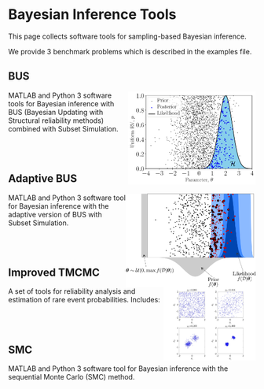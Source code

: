 # Bayesian Inference Tools

This page collects software tools for sampling-based Bayesian inference.

We provide 3 benchmark problems which is described in the examples file.


## BUS

<img src="./images/bus_pic.webp" align="right" height="190">
MATLAB and Python 3 software tools for Bayesian inference with BUS (Bayesian Updating with Structural reliability methods) combined with Subset Simulation.
</br></br> </br></br> 


## Adaptive BUS

<img src="./images/adaptive_bus_pic.webp" align="right" height="190">
MATLAB and Python 3 software tool for Bayesian inference with the adaptive version of BUS with Subset Simulation.
</br></br> </br></br> 


## Improved TMCMC

<img src="./images/itmcmc_pic.webp" align="right" height="150">
A set of tools for reliability analysis and estimation of rare event probabilities. Includes:
</br></br> </br></br> 


## SMC

MATLAB and Python 3 software tool for Bayesian inference with the sequential Monte Carlo (SMC) method.

